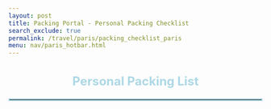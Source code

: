 ```yaml
---
layout: post 
title: Packing Portal - Personal Packing Checklist
search_exclude: true
permalink: /travel/paris/packing_checklist_paris
menu: nav/paris_hotbar.html
---
```



<div class="personal_checklist">
    <h3>Personal Packing List</h3>
    <hr>
    <ul id="checklist_area"></ul>
</div>

<script type="module">

import {
    pythonURI,
    fetchOptions,
} from "{{ site.baseurl }}/assets/js/api/config.js";

document.addEventListener("DOMContentLoaded", (event) => {
    getPackingChecklists();
});

function enableEditing(item, listItem, nameSpan, editButton) {
    // Ensure nameSpan is still in the DOM before replacing it
    if (!listItem.contains(nameSpan)) return;

    const inputField = document.createElement('input');
    inputField.type = 'text';
    inputField.value = nameSpan.textContent;
    inputField.className = 'edit-input';

    // Replace nameSpan with inputField
    listItem.replaceChild(inputField, nameSpan);

    editButton.textContent = 'Save';
    editButton.onclick = async () => {
        const newName = inputField.value;

        await putPackingChecklist(item.id, newName);

        // Ensure inputField is still in the DOM before replacing it back
        if (!listItem.contains(inputField)) return;

        nameSpan.textContent = newName;
        listItem.replaceChild(nameSpan, inputField);

        editButton.textContent = 'Edit';
        editButton.onclick = () => enableEditing(item, listItem, nameSpan, editButton);
    };
}


async function getPackingChecklists() {
    try {
        const response = await fetch(`${pythonURI}/api/packing_checklists`, {
            ...fetchOptions,
            method: 'GET',

        });

        if (!response.ok) {
            throw new Error('Failed to fetch packing checklists: ' + response.statusText);
        }

        const data = await response.json();
        console.log('Packing checklists get:', data);

        const checklistArea = document.getElementById('checklist_area');

        checklistArea.innerHTML = '';

        let currentUser = data.length > 0 ? data[0].current_user : null;
        let isAdmin = data.length > 0 ? data[0].is_admin : false;

        console.log("Current user:", currentUser);
        console.log("Is admin:", isAdmin);


        // Filter items based on user role
        const filteredData = isAdmin ? data : data.filter(item => item.user_id === currentUser);

        // Group items by user
        const groupedItems = {};
        filteredData.forEach(item => {
            if (!groupedItems[item.user_id]) {
                groupedItems[item.user_id] = {
                    user_name: item.user_name || `User ${item.user_id}`, // Ensure we display something
                    items: []
                };
            }
            groupedItems[item.user_id].items.push(item);
        });

        // Create sections for each user
        Object.values(groupedItems).forEach(userGroup => {
            // Create a section container
            const userSection = document.createElement('div');
            userSection.className = 'user-section';

            // Create a section header with the user's name
            const userHeader = document.createElement('h3');
            userHeader.textContent = `User: ${userGroup.user_name.replace(/^User\s+/i, '')}`;
            userHeader.className = 'user-section-header';

            userSection.appendChild(userHeader);

            // Create a list for the user's items
            const userList = document.createElement('ul');
            userList.className = 'user-checklist';

            userGroup.items.forEach(item => {
                const listItem = document.createElement('li');
                listItem.className = 'checklist-item';

                const nameSpan = document.createElement('span');
                nameSpan.textContent = item.item;

                const editButton = document.createElement('button');
                editButton.className = 'edit-button';
                editButton.textContent = 'Edit';
                editButton.addEventListener('click', () => {
                    enableEditing(item, listItem, nameSpan, editButton);
                });

                const removeButton = document.createElement('button');
                removeButton.className = 'remove-button';
                removeButton.textContent = 'Remove';
                removeButton.addEventListener('click', () => {
                    deletePackingChecklist(item.id);
                    listItem.remove();
                });

                listItem.appendChild(nameSpan);
                listItem.appendChild(editButton);
                listItem.appendChild(removeButton);
                userList.appendChild(listItem);
            });

            userSection.appendChild(userList);
            checklistArea.appendChild(userSection);
        });

    } catch (error) {
        console.error('Error fetching packing checklists:', error);
        alert('Error fetching packing checklists: ' + error.message);
    }
};


async function deletePackingChecklist(id) {

    const deleteData = {
        id: id,
    }

    try {
        const response = await fetch(`${pythonURI}/api/packing_checklists`, {
            method: 'DELETE',
            headers: {
                'Content-Type': 'application/json'
            },
            body: JSON.stringify(deleteData)
        });

        if (!response.ok) {
            throw new Error('Failed to delete item: ' + response.statusText);
        }

        const data = await response.json();
    } catch (error) {
        console.error('Error deleting item:', error);
        alert('Error deleting item:' + error.message);
    }
}


async function putPackingChecklist(id, new_name) {
    
    const putData = {
        id: id,
        item: new_name
    }
    
    try {
        const response = await fetch(`${pythonURI}/api/packing_checklists`, {
            method: 'PUT',
            headers: {
                'Content-Type': 'application/json'
            },
            body: JSON.stringify(putData)
        });

        if(!response.ok) {
            throw new Error('Failed to update item: ' + response.statusText);
        }

        const data = await response.json();
        console.log('Item updated:', data);
    } catch (error) {
        console.error('Error updating item:', error);
        alert('Error updating item: ' + error.message);
    }
}



</script>


<style>



.personal_checklist h3 {
    font-size: 24px;
    text-align: center;
    margin-bottom: 20px;
    color: #add8e6;
}

.personal_checklist li {
    font-size: 24px;
    text-align: center;
    margin-bottom: 10px;
    color: black;
}

.personal_checklist hr {
    border: 2px solid #add8e6;
}

.checklist-item {
    display: flex; /* Align items horizontally */
    align-items: center; /* Vertically align content */
    justify-content: space-between; /* Spread content evenly */
    padding: 10px; /* Add some spacing around each item */
    margin-bottom: 10px; /* Space between list items */
    /* border: 2px solid #add8e6; Light border around the item */
    border-radius: 5px; /* Rounded corners */
    background-color:rgb(0, 0, 0); /* Light background color */
    color: #add8e6 !important;
}

/* Styling the buttons */
button {
    padding: 5px 10px; /* Add padding to make buttons larger */
    margin-left: 10px; /* Add space between buttons and item text */
    border: none; /* Remove default button border */
    border-radius: 5px; /* Rounded corners for buttons */
    cursor: pointer; /* Change cursor to pointer on hover */
    font-size: 14px; /* Set button text size */
}

/* Specific styling for the Edit button */
.edit-button {
    background-color:rgb(0, 0, 0) !important; /* Green background */
    color: #add8e6 !important; /* White text */
    border: 1px solid #add8e6;
}

/* Specific styling for the Remove button */
.remove-button {
    background-color:rgb(0, 0, 0) !important; /* Red background */
    color: #add8e6 !important; /* White text */
    border: 1px solid #add8e6;
}

/* Add hover effects for buttons */
button:hover {
    opacity: 0.9; /* Slightly dim the button on hover */
}

.edit-input {
    margin-right: 10px;
    padding: 5px;
    border: 1px solid #ddd;
    border-radius: 5px;
    font-size: 14px;
}

.user-section {
    margin-top: 20px;
    padding-right: 10px;
    border: 2px solid #add8e6;
    border-radius: 10px;
    background-color:rgb(0, 0, 0);
}

.user-section:hover {
    transition: transform 0.7s ease, box-shadow 0.7s ease;
    transform: scale(1.05);
}

.user-section-header {
    font-size: 20px;
    font-weight: bold;
    margin-bottom: 10px;
    color: #add8e6 !important;
    border-bottom: 2px solid black;
    padding-bottom: 10px;
}


</style>